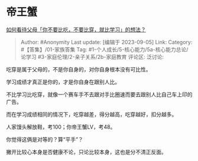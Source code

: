 # 帝王蟹
[如何看待父母「你不要比吃，不要比穿，就比学习」的想法？](https://www.zhihu.com/question/324437913/answer/3193775455)

> Author: #Anonymity
> Last update: [编辑于 2023-09-05]
> Link:
> Category: #【答集】/01-家族答集
> Tag:  #1-个人成长/5-核心能力/5a-核心能力总论/论学习   #3-家庭伦理/2-亲子关系/2b-家庭教育
> 评论区:
> 泛讨论:

吃穿是属于父母的，不是你自身的，对你自身根本没有可比性。

学习成绩才真正是你的，才是你自身在跟别人比。

不比学习比吃穿，就像一个赛车手不去跟对手比圈速而要去跟别人比自己车上印的广告。

而在学习成绩相同的情况下，吃穿越差，得分越高，吃穿越好，扣分越多。

人家馒头解放鞋，考100；你帝王蟹LV，考48。

你觉得这俩是对等的？算“平手”？

撇开比较心本身是否健康不论，只论比较本身，这也是分不清正反面。
